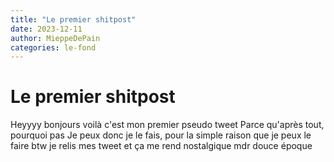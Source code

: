 ```yaml
---
title: "Le premier shitpost"
date: 2023-12-11
author: MieppeDePain
categories: le-fond
---
```

# Le premier shitpost

Heyyyy bonjours voilà c'est mon premier pseudo tweet
Parce qu'après tout, pourquoi pas
Je peux donc je le fais, pour la simple raison que je peux le faire
btw je relis mes tweet et ça me rend nostalgique mdr
douce époque